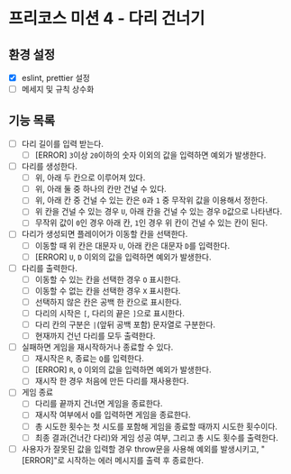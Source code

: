 # 프리코스 미션 4 - 다리 건너기

## 환경 설정

- [x] eslint, prettier 설정
- [ ] 메세지 및 규칙 상수화

## 기능 목록

- [ ] 다리 길이를 입력 받는다.
  - [ ] [ERROR] `3`이상 `20`이하의 숫자 이외의 값을 입력하면 예외가 발생한다.
- [ ] 다리를 생성한다.
  - [ ] 위, 아래 두 칸으로 이루어져 있다.
  - [ ] 위, 아래 둘 중 하나의 칸만 건널 수 있다.
  - [ ] 위, 아래 칸 중 건널 수 있는 칸은 `0`과 `1` 중 무작위 값을 이용해서 정한다.
  - [ ] 위 칸을 건널 수 있는 경우 `U`, 아래 칸을 건널 수 있는 경우 `D`값으로 나타낸다.
  - [ ] 무작위 값이 `0`인 경우 아래 칸, `1`인 경우 위 칸이 건널 수 있는 칸이 된다.
- [ ] 다리가 생성되면 플레이어가 이동할 칸을 선택한다.
  - [ ] 이동할 때 위 칸은 대문자 `U`, 아래 칸은 대문자 `D`를 입력한다.
  - [ ] [ERROR] `U`, `D` 이외의 값을 입력하면 예외가 발생한다.
- [ ] 다리를 출력한다.
  - [ ] 이동할 수 있는 칸을 선택한 경우 `O` 표시한다.
  - [ ] 이동할 수 없는 칸을 선택한 경우 `X` 표시한다.
  - [ ] 선택하지 않은 칸은 공백 한 칸으로 표시한다.
  - [ ] 다리의 시작은 `[`, 다리의 끝은 `]`으로 표시한다.
  - [ ] 다리 칸의 구분은 `|`(앞뒤 공백 포함) 문자열로 구분한다.
  - [ ] 현재까지 건넌 다리를 모두 출력한다.
- [ ] 실패하면 게임을 재시작하거나 종료할 수 있다.
  - [ ] 재시작은 `R`, 종료는 `Q`를 입력한다.
  - [ ] [ERROR] `R`, `Q` 이외의 값을 입력하면 예외가 발생한다.
  - [ ] 재시작 한 경우 처음에 만든 다리를 재사용한다.
- [ ] 게임 종료
  - [ ] 다리를 끝까지 건너면 게임을 종료한다.
  - [ ] 재시작 여부에서 `Q`를 입력하면 게임을 종료한다.
  - [ ] 총 시도한 횟수는 첫 시도를 포함해 게임을 종료할 때까지 시도한 횟수이다.
  - [ ] 최종 결과(건너간 다리)와 게임 성공 여부, 그리고 총 시도 횟수를 출력한다.
- [ ] 사용자가 잘못된 값을 입력할 경우 throw문을 사용해 예외를 발생시키고, "[ERROR]"로 시작하는 에러 메시지를 출력 후 종료한다.
